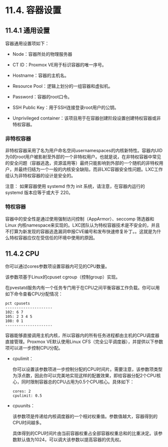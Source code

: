 # 11.4. 容器设置

## 11.4.1 通用设置

容器通用设置项如下：

- Node：容器所处的物理服务器

- CT ID：Proxmox VE用于标识容器的唯一序号。

- Hostname：容器的主机名。

- Resource Pool：逻辑上划分的一组容器和虚拟机。

- Password：容器的root口令。

- SSH Public Key：用于SSH连接登录root用户的公钥。

- Unprivileged container：该项目用于在容器创建阶段设置创建特权容器或非特权容器。

### 非特权容器

非特权容器采用了名为用户命名空间usernamespaces的内核新特性。容器内UID为0的root用户被影射至外部的一个非特权用户。也就是说，在非特权容器中常见的安全问题（容器逃逸，资源滥用等）最终只能影响到外部的一个随机的非特权用户，并最终归结为一个一般的内核安全缺陷，而非LXC容器安全性问题。LXC工作组认为非特权容器的设计是安全的。

注意： 如果容器使用 systemd 作为 init 系统，请注意，在容器内运行的 systemd 版本应等于或大于 220。


### 特权容器

容器中的安全性是通过使用强制访问控制（AppArmor）、seccomp 筛选器和 Linux 内核namespace来实现的。LXC团队认为特权容器技术是不安全的，并且不打算为新发现的容器逃逸漏洞申报CVE编号和发布快速修复补丁。。这就是为什么特权容器应仅在受信任的环境中使用的原因。

## 11.4.2 CPU

你可以通过cores参数项设置容器内可见的CPU数量。

该参数项基于Linux的cpuset cgroup（控制group）实现。

在pvestatd服务内有一个任务专门用于在CPU之间平衡容器工作负载。你可以用如下命令查看CPU分配情况：

```
pct cpusets
---------------------
102: 6 7
105: 2 3 4 5
108: 0 1
---------------------
```

容器能够直接调用主机内核，所以容器内的所有任务进程都由主机的CPU调度器直接管理。Proxmox VE默认使用Linux CFS（完全公平调度器），并提供以下参数项可以进一步控制CPU分配。

- cpulimit：	
  
  你可以设置该参数项进一步控制分配的CPU时间片。需要注意，该参数项类型为浮点数，因此你可以完美地实现这样的配置效果，即给容器分配2个CPU核心，同时限制容器总的CPU占用为0.5个CPU核心。具体如下：

    ```
    cores: 2
    cpulimit: 0.5
    ```

- cpuunits：	

  该参数项是传递给内核调度器的一个相对权重值。参数值越大，容器得到的CPU时间越多。
  
  具体得到的CPU时间片由当前容器权重占全部容器权重总和的比重决定。该参数默认值为1024，可以调大该参数以提高容器的优先权。
